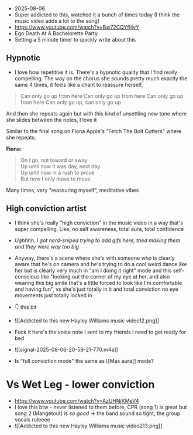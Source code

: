- 2025-08-06
- Super addicted to this, watched it a bunch of times today (I think the music video adds a lot to the song)
- https://www.youtube.com/watch?v=Bw72CQYfHvY
- Ego Death At A Bachelorette Party
- Setting a 5 minute timer to quickly write about this
## Hypnotic
- I love how repetitive it is. There's a hypnotic quality that I find really compelling. The way on the chorus she sounds pretty much exactly the same 4 times, it feels like a chant to reassure herself,

> Can only go up from here
> Can only go up from here
> Can only go up from here
> Can only go up, can only go up

And then she repeats again but with this kind of unsettling new tone where she slides between the notes, I love it

Similar to the final song on Fiona Apple's "Fetch The Bolt Cutters" where she repeats:

**Fiona:**

> On I go, not toward or away  
> Up until now it was day, next day  
> Up until now in a rush to prove  
> But now I only move to move

Many times, very "reassuring myself", meditative vibes
## High conviction artist
- I think she's really "high conviction" in the music video in a way that's super compelling. Like, no self awareness, total aura, total confidence

- *Ughhhh, I got nerd-sniped trying to add gifs here, tried making them and they were way too big* 
- Anyway, there's a scene where she's with someone who is clearly aware that he's on camera and he's trying to do a cool weird dance like her but is clearly very much in "am I doing it right" mode and this self-conscious like "looking out the corner of my eye at her, and also wearing this big smile that's a little forced to look like I'm comfortable and having fun", vs she's just totally in it and total conviction no eye movements just totally locked in 
- 👇 this bit
- ![[Addicted to this new Hayley Williams music video12.png]]

- Fuck it here's the voice note I sent to my friends I need to get ready for bed
- ![[signal-2025-08-06-20-59-21-770.m4a]]
- Is "full conviction mode" the same as [[Max aura]] mode?
# Vs Wet Leg - lower conviction
- https://www.youtube.com/watch?v=AzUHNjKMeV4
- I love this btw - never listened to them before, CPR (song 1) is great but song 2 (Mangetout) is *so good* → the band sound so tight, the group vocals ruleeee
- ![[Addicted to this new Hayley Williams music video213.png]]